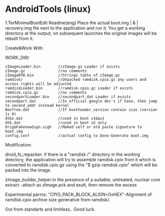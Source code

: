# AndroidTools (linux)

1.TerMinimalBootEdit
Readme(eng)
Place the actual boot.img | & | recovery.img file next to the application and run it.
You get a working directory at the output, on subsequent launches the original images will be rebuilt from it.

Create&Work With:

WORK_DIR/

	zImageLoader.bin		//zImage.gz Loader if exists
	zImage.gz				//no comments
	zImageDTB.bin			//Strings table of zImage.gz
	ramdisk/				//Unpacked ramdisk.cpio.gz any users and access rights will be adjusted
	ramdiskLoader.bin		//ramdisk.cpio.gz Loader if exists
	ramdisk.cpio.gz			//no comments
	secondpartLoader.bin	//secondpart.dat Loader if exists
	secondpart.dat			//In official google doc's if have, then jump to second_addr instead kernel
	DevTree.dat				//If bootheader_version contain size (version is 0)
	dtbo.dat				//used in boot v1&&v2
	dtb.dat					//used in boot v2 only
	Orig&FakenowSign.sigh	//Maked self or old paste signature to boot.img
	config.conf				//actual config to Done-Generate boot.img

Modification:

droid_fs_repacker: if there is a "ramdisk /" directory in the working directory, the application will try to assemble ramdisk.cpio
	from it which is converted to ramdisk.cpio.gz using the 
	"$ gzip ramdisk.cpio" which will be packed into the image.
	
zImage_builder_helper:in the presence of a suitable, untreated, nuclear core extract 
	-attach as zImage.pck and exult, then remove the excess
	
Experimental parms:
"CPIO_PACK_BLOCK_ALIGN=0xHEX"-Alignment of ramdisk.cpio archive size generative from ramdisk/.

Out from standarts and limitless.. Good luck.
